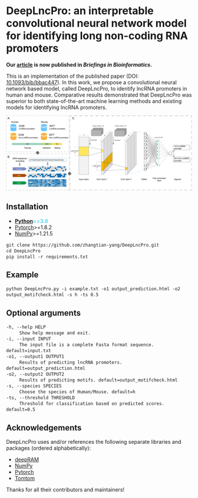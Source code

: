 # DeepLncPro: an interpretable convolutional neural network model for identifying long non-coding RNA promoters

**Our [article](https://academic.oup.com/bib/article/23/6/bbac447/6754194) is now published in *Briefings in Bioinformatics*.**

This is an implementation of the published paper (DOI: [10.1093/bib/bbac447](https://doi.org/10.1093/bib/bbac447)). In this work, we propose a convolutional neural network based model, called DeepLncPro, to identify lncRNA promoters in human and mouse. Comparative results demonstrated that DeepLncPro was superior to both state-of-the-art machine learning methods and existing models for identifying lncRNA promoters.

![DeepLncPro overview](js/DeepLncPro_overview.jpeg)

## Installation

- <span  style="color: #5bdaed; font-weight: bold">[Python](https://www.python.org/)>=3.8</span>
- [Pytorch](https://pytorch.org/)>=1.8.2
- [NumPy](https://numpy.org/)>=1.21.5
```
git clone https://github.com/zhangtian-yang/DeepLncPro.git
cd DeepLncPro
pip install -r requirements.txt
```

## Example

```
python DeepLncPro.py -i example.txt -o1 output_prediction.html -o2 output_motifcheck.html -s h -ts 0.5
```

## Optional arguments

```
-h, --help HELP
     Show help message and exit.
-i, --input INPUT
     The input file is a complete Fasta format sequence. default=input.txt
-o1, --output1 OUTPUT1
     Results of predicting lncRNA promoters. default=output_prediction.html
-o2, --output2 OUTPUT2
     Results of predicting motifs. default=output_motifcheck.html 
-s, --species SPECIES
     Choose the species of Human/Mouse. default=h
-ts, --threshold THRESHOLD
     Threshold for classification based on predicted scores. default=0.5
```

## Acknowledgements

DeepLncPro uses and/or references the following separate libraries and packages (ordered alphabetically):

- [deepRAM](https://github.com/MedChaabane/deepRAM)
- [NumPy](https://numpy.org/)
- [Pytorch](https://pytorch.org/)
- [Tomtom](https://meme-suite.org/meme/tools/tomtom)
  
Thanks for all their contributors and maintainers!
